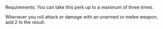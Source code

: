 Requirements: You can take this perk up to a maximum of three times.

Whenever you roll attack or damage with an unarmed or melee weapon, add 2 to the result. 